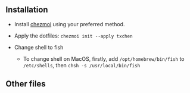 ## Installation


- Install [chezmoi](https://github.com/twpayne/chezmoi) using your preferred method.


- Apply the dotfiles: `chezmoi init --apply txchen`

- Change shell to fish

  - To change shell on MacOS, firstly, add `/opt/homebrew/bin/fish` to `/etc/shells`, then `chsh -s /usr/local/bin/fish`


## Other files